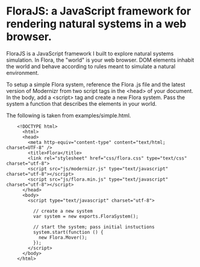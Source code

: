 # FloraJS: a JavaScript framework for rendering natural systems in a web browser.

FloraJS is a JavaScript framework I built to explore natural systems simulation. In Flora, the "world" is your web browser. DOM elements inhabit the world and behave according to rules meant to simulate a natural environment.

To setup a simple Flora system, reference the Flora .js file and the latest version of Modernizr from two script tags in the &lt;head&gt; of your document. In the body, add a &lt;script&gt; tag and create a new Flora system. Pass the system a function that describes the elements in your world.

The following is taken from examples/simple.html.

        <!DOCTYPE html>
          <html>
          <head>
            <meta http-equiv="content-type" content="text/html; charset=UTF-8" />
            <title>Flora</title>
            <link rel="stylesheet" href="css/flora.css" type="text/css" charset="utf-8">
            <script src="js/modernizr.js" type="text/javascript" charset="utf-8"></script>
            <script src="js/flora.min.js" type="text/javascript" charset="utf-8"></script>
          </head>
          <body>
            <script type="text/javascript" charset="utf-8">

              // create a new system
              var system = new exports.FloraSystem();

              // start the system; pass initial instuctions
              system.start(function () {
                new Flora.Mover();
              });
            </script>
          </body>
        </html>